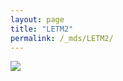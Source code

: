 ```yaml
---
layout: page
title: "LETM2"
permalink: /_mds/LETM2/
---
```


![](../../algns0/5HSAA058662_aln_report.png?raw=true)